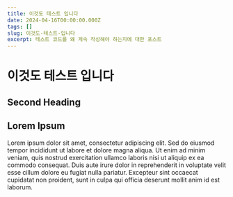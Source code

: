```yaml
---
title: 이것도 테스트 입니다
date: 2024-04-16T00:00:00.000Z
tags: []
slug: 이것도-테스트-입니다
excerpt: 테스트 코드를 왜 계속 작성해야 하는지에 대한 포스트
---
```


# 이것도 테스트 입니다

## Second Heading

## Lorem Ipsum

Lorem ipsum dolor sit amet, consectetur adipiscing elit. Sed do eiusmod tempor incididunt ut labore et dolore magna aliqua. Ut enim ad minim veniam, quis nostrud exercitation ullamco laboris nisi ut aliquip ex ea commodo consequat. Duis aute irure dolor in reprehenderit in voluptate velit esse cillum dolore eu fugiat nulla pariatur. Excepteur sint occaecat cupidatat non proident, sunt in culpa qui officia deserunt mollit anim id est laborum.

